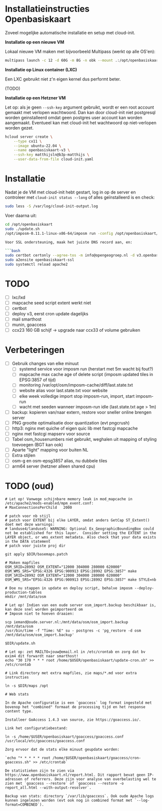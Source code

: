 Installatieinstructies Openbasiskaart
=====================================

Zoveel mogelijke automatische installatie en setup met cloud-init.

**Installatie op een nieuwe VM**

Lokaal nieuwe VM maken met bijvoorbeeld Multipass (werkt op alle OS'en):

```bash
multipass launch -c 12 -d 60G -m 8G -n obk --mount .:/opt/openbasiskaart --cloud-init cloud-init.yaml 22.04
```

**Installatie op Linux container (LXC)**

Een LXC gebruikt niet z'n eigen kernel dus performt beter.

(TODO)

**Installatie op een Hetzner VM**

Let op: als je geen `--ssh-key` argument gebruikt, wordt er een root account gemaakt met verlopen wachtwoord. Dan kan
door cloud-init niet postgresql worden geinstalleerd omdat geen postgres user account kan worden aangemaakt. Eventueel
kan met cloud-init het wachtwoord op niet-verlopen worden gezet.

```bash
hcloud server create \
    --type cx11 \
    --image ubuntu-22.04 \
    --name openbasiskaart-v3 \
    --ssh-key matthijsln@b3p-matthijs \
    --user-data-from-file cloud-init.yaml
```

Installatie
===========

Nadat je de VM met cloud-init hebt gestart, log in op de server en controleer met `cloud-init status --long` of alles 
ge&iuml;nstalleerd is en check:

```bash
sudo less -S /var/log/cloud-init-output.log
````

Voer daarna uit:
```bash
cd /opt/openbasiskaart
sudo ./update.sh
/opt/imposm-0.11.1-linux-x86-64/imposm run -config /opt/openbasiskaart/imposm/config.json

Voor SSL ondersteuning, maak het juiste DNS record aan, en:

```bash
sudo certbot certonly --agree-tos -m info@opengeogroep.nl -d v3.openbasiskaart.nl --apache --test-cert
sudo a2ensite openbasiskaart-ssl
sudo systemctl reload apache2
```

TODO
====

- [ ] lxc/lxd
- [ ] mapcache seed script extent werkt niet
- [ ] certbot
- [ ] deploy v3, eerst cron update dagelijks
- [ ] mail smarthost
- [ ] munin, goaccess
- [ ] ccx23 160 GB schijf -> upgrade naar ccx33 of volume gebruiken

Verbeteringen
=============

- [ ] Gebruik changes van elke minuut
  - [ ] systemd service voor imposm run (herstart met 5m wacht bij fout?)
  - [ ] mapcache max cache age of delete script (imposm updated tiles in EPSG:3857 of tijd)
  - [ ] monitoring /var/opt/osm/imposm-cache/diff/last.state.txt
  - [ ] website alias voor last.state.txt voor website
  - [ ] elke week volledige import stop imposm-run, import, start imposm-run
  - [ ] wacht met seeden wanneer imposm-run idle (last.state.txt age > 1m)
- [ ] backup: kopieren van/naar extern, restore voor sneller online brengen server
- [ ] PNG grootte optimalisatie door quantization (evt pngcrush)
- [ ] http3: nginx met quiche of eigen quic lib met fastcgi mapcache
- [ ] nginx met fastcgi mapserv voor source
- [ ] Tabel osm_housenumbers niet gebruikt, weghalen uit mapping of styling toevoegen (BGT kan ook)
- [ ] Aparte "light" mapping voor buiten NL
- [ ] Extra stijlen
- [ ] osm-g en osm-epsg3857 alias, nu dubbele tiles
- [ ] arm64 server (hetzner alleen shared cpu)

TODO (oud)
==========
```
# Let op! Vanwege schijnbare memory leak in mod_mapcache in /etc/apache2/mods-enabled/mpm_event.conf:
# MaxConnectionsPerChild   2000
```

```
# patch voor nb stijl
# patch voor EXTENT bij elke LAYER, omdat anders GetCap ST_Extent() doet met deze warnings:
# landuse4/landuse5: WARNING: Optional Ex_GeographicBoundingBox could not be established for this layer.  Consider setting the EXTENT in the LAYER object, or wms_extent metadata. Also check that your data exists in the DATA statement
# patch voor juiste proj dir

git apply $DIR/basemaps.patch

# Maken mapfiles
OSM_SRID=28992 OSM_EXTENT="12000 304000 280000 620000" OSM_WMS_SRS="EPSG:4326 EPSG:900913 EPSG:28992 EPSG:3857" make
OSM_SRID=28992 OSM_EXTENT="12000 304000 280000 620000" OSM_WMS_SRS="EPSG:4326 EPSG:900913 EPSG:28992 EPSG:3857" make STYLE=nb

# Doe nu stappen in update en deploy script, behalve imposm --deploy-production-tables
mkdir /mnt/data/osm

# Let op! Indien van een oude server osm_import.backup beschikbaar is, kan deze snel worden geimporteerd om
# Imposm niet te hoeven draaien:

scp iemand@oude.server.nl:/mnt/data/osm/osm_import.backup /mnt/data/osm
/usr/bin/time -f "Time: %E" su - postgres -c 'pg_restore -d osm /mnt/data/osm/osm_import.backup'

$DIR/update.sh

# Let op: zet MAILTO=jouw@email.nl in /etc/crontab en zorg dat bv exim4 dit forwardt naar smarthost!
echo "30 170 * * * root /home/$USER/openbasiskaart/update-cron.sh" >> /etc/crontab

# Link directory met extra mapfiles, zie maps/*.md voor extra instructies

ln -s $DIR/maps /opt

# Web stats

In de Apache configuratie is een `goaccess` log format ingesteld met bovenop het "combined" formaat de processing tijd en het response content type.

Installeer GoAccess 1.4.3 van source, zie https://goaccess.io/.

Link het configuratiebestand:

ln -s /home/$USER/openbasiskaart/goaccess/goaccess.conf /usr/local/etc/goaccess/goaccess.conf

Zorg ervoor dat de stats elke minuut geupdate worden:

`echo "* * * * * root /home/$USER/openbasiskaart/goaccess/cron-goaccess.sh" >> /etc/crontab`

De statistieken zijn te zien via https://www.openbasiskaart.nl/report.html. Dit rapport bevat geen IP-adressen of referrers. Deze zijn voor analyse van overbelasting wel te zien met `goaccess --restore` of `goaccess --restore -o report_all.html --with-output-resolver`.

Backup van stats: directory `/var/lib/goaccess`. Ook oude Apache logs kunnen ingelezen worden (evt ook nog in combined format met `--log-format=COMBINED`).

